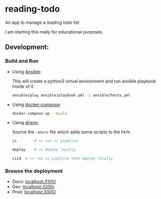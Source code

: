 # reading-todo

An app to manage a reading todo list

I am starting this maily for educational purposes.

## Development:

### Build and Run

- Using [Ansible](https://docs.ansible.com/ansible/latest/user_guide/playbooks.html):

  This will create a python3 virtual environment and run ansible playbook inside of it.

  ```bash
  ansible/play ansible/playbook.yml -i ansible/hosts.yml
  ```

- Using [docker-compose](https://docs.docker.com/compose/):

  ```bash
  docker-compose up --build
  ```

- Using [direnv](https://github.com/direnv/direnv):

  Source the `.envrc` file which adds some scripts to the `PATH`

  ```bash
  ci		# => run ci pipeline

  deploy	# => deploy locally

  cicd	# => run ci pipeline then deploy locally
  ```

### Browse the deployment

- Docs: [localhost:3100/](http://localhost:3100/)
- Dev: [localhost:3200/](http://localhost:3200/)
- Prod: [localhost:3300/](http://localhost:3300/)
